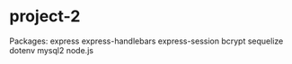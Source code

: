 # project-2



Packages:
express
express-handlebars
express-session
bcrypt
sequelize
dotenv
mysql2
node.js
